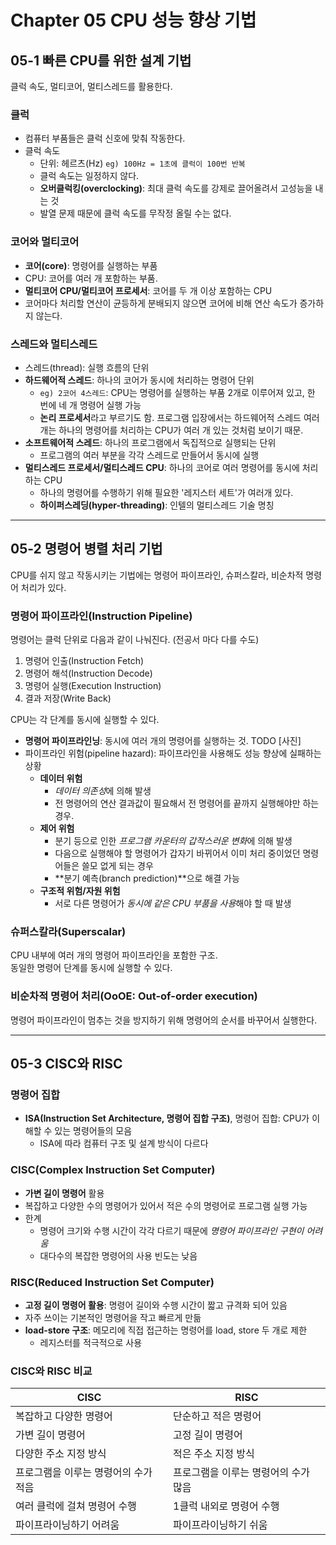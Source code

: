 # Chapter 05 CPU 성능 향상 기법

## 05-1 빠른 CPU를 위한 설계 기법

클럭 속도, 멀티코어, 멀티스레드를 활용한다.

### 클럭

- 컴퓨터 부품들은 클럭 신호에 맞춰 작동한다.
- 클럭 속도
  - 단위: 헤르츠(Hz) `eg) 100Hz = 1초에 클럭이 100번 반복`
  - 클럭 속도는 일정하지 않다.
  - **오버클럭킹(overclocking)**: 최대 클럭 속도를 강제로 끌어올려서 고성능을 내는 것
  - 발열 문제 때문에 클럭 속도를 무작정 올릴 수는 없다.

### 코어와 멀티코어

- **코어(core)**: 명령어를 실행하는 부품
- CPU: 코어를 여러 개 포함하는 부품.
- **멀티코어 CPU/멀티코어 프로세서**: 코어를 두 개 이상 포함하는 CPU
- 코어마다 처리할 연산이 균등하게 분배되지 않으면 코어에 비해 연산 속도가 증가하지 않는다.

### 스레드와 멀티스레드

- 스레드(thread): 실행 흐름의 단위
- **하드웨어적 스레드**: 하나의 코어가 동시에 처리하는 명령어 단위
  - `eg) 2코어 4스레드`: CPU는 명령어를 실행하는 부품 2개로 이루어져 있고, 한 번에 네 개 명령어 실행 가능
  - **논리 프로세서**라고 부르기도 함. 프로그램 입장에서는 하드웨어적 스레드 여러 개는 하나의 명령어를 처리하는 CPU가 여러 개 있는 것처럼 보이기 때문.
- **소프트웨어적 스레드**: 하나의 프로그램에서 독집적으로 실행되는 단위
  - 프로그램의 여러 부분을 각각 스레드로 만들어서 동시에 실행
- **멀티스레드 프로세서/멀티스레드 CPU**: 하나의 코어로 여러 명령어를 동시에 처리하는 CPU
  - 하나의 명령어를 수행하기 위해 필요한 '레지스터 세트'가 여러개 있다.
  - **하이퍼스레딩(hyper-threading)**: 인텔의 멀티스레드 기술 명칭  

---

## 05-2 명령어 병렬 처리 기법

CPU를 쉬지 않고 작동시키는 기법에는 명령어 파이프라인, 슈퍼스칼라, 비순차적 명령어 처리가 있다.

### 명령어 파이프라인(Instruction Pipeline)

명령어는 클럭 단위로 다음과 같이 나눠진다. (전공서 마다 다를 수도)

1. 명령어 인출(Instruction Fetch)
2. 명령어 해석(Instruction Decode)
3. 명령어 실행(Execution Instruction)
4. 결과 저장(Write Back)

CPU는 각 단계를 동시에 실행할 수 있다.

- **명령어 파이프라인닝**: 동시에 여러 개의 명령어를 실행하는 것.
  TODO [사진]
- 파이프라인 위험(pipeline hazard): 파이프라인을 사용해도 성능 향상에 실패하는 상황
  - **데이터 위험**
    - *데이터 의존성*에 의해 발생
    - 전 명령어의 연산 결과값이 필요해서 전 명령어를 끝까지 실행해야만 하는 경우.
  - **제어 위험**
    - 분기 등으로 인한 *프로그램 카운터의 갑작스러운 변화*에 의해 발생
    - 다음으로 실행해야 할 명령어가 갑자기 바뀌어서 이미 처리 중이었던 명령어들은 쓸모 없게 되는 경우
    - **분기 예측(branch prediction)**으로 해결 가능
  - **구조적 위험/자원 위험**
    - 서로 다른 명령어가 *동시에 같은 CPU 부품을 사용*해야 할 때 발생

### 슈퍼스칼라(Superscalar)

CPU 내부에 여러 개의 명령어 파이프라인을 포함한 구조.\
동일한 명령어 단계를 동시에 실행할 수 있다.

### 비순차적 명령어 처리(OoOE: Out-of-order execution)

명령어 파이프라인이 멈추는 것을 방지하기 위해 명령어의 순서를 바꾸어서 실행한다.

---

## 05-3 CISC와 RISC

### 명령어 집합

- **ISA(Instruction Set Architecture, 명령어 집합 구조)**, 명령어 집합: CPU가 이해할 수 있는 명령어들의 모음
  - ISA에 따라 컴퓨터 구조 및 설계 방식이 다르다

### CISC(Complex Instruction Set Computer)

- **가변 길이 명령어** 활용
- 복잡하고 다양한 수의 명령어가 있어서 적은 수의 명령어로 프로그램 실행 가능
- 한계
  - 명령어 크기와 수행 시간이 각각 다르기 때문에 *명령어 파이프라인 구현이 어려움*
  - 대다수의 복잡한 명령어의 사용 빈도는 낮음

### RISC(Reduced Instruction Set Computer)

- **고정 길이 명령어 활용**: 명령어 길이와 수행 시간이 짧고 규격화 되어 있음
- 자주 쓰이는 기본적인 명령어을 작고 빠르게 만듦
- **load-store 구조**: 메모리에 직접 접근하는 명령어를 load, store 두 개로 제한
  - 레지스터를 적극적으로 사용

### CISC와 RISC 비교

|CISC|RISC|
|---|---|
|복잡하고 다양한 명령어|단순하고 적은 명령어|
|가변 길이 명령어|고정 길이 명령어|
|다양한 주소 지정 방식|적은 주소 지정 방식|
|프로그램을 이루는 명령어의 수가 적음|프로그램을 이루는 명령어의 수가 많음|
|여러 클럭에 걸쳐 명령어 수행|1클럭 내외로 명령어 수행|
|파이프라이닝하기 어려움|파이프라이닝하기 쉬움|
